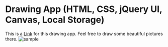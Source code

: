 #  Drawing App (HTML, CSS, jQuery UI, Canvas, Local Storage)

This is a <a href="https://drawing-app-j-query.vercel.app" >Link</a> for this drawing app. Feel free to draw some beautiful pictures there.
<img src="https://drive.google.com/file/d/18a9Sty-IuZln0_Ko0g-IZExV9g3LsDdC/view?usp=share_link" alt="sample"/>
